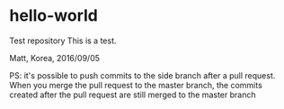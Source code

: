 # hello-world
Test repository 
This is a test.

Matt, Korea, 2016/09/05

PS: it's possible to push commits to the side branch after a pull request.
When you merge the pull request to the master branch, the commits created after the pull request are still merged to the master branch
